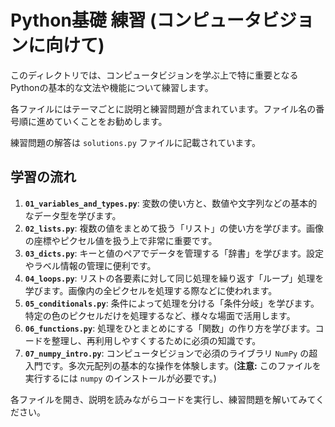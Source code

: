 # Python基礎 練習 (コンピュータビジョンに向けて)

このディレクトリでは、コンピュータビジョンを学ぶ上で特に重要となるPythonの基本的な文法や機能について練習します。

各ファイルにはテーマごとに説明と練習問題が含まれています。ファイル名の番号順に進めていくことをお勧めします。

練習問題の解答は `solutions.py` ファイルに記載されています。

## 学習の流れ

1.  **`01_variables_and_types.py`**: 変数の使い方と、数値や文字列などの基本的なデータ型を学びます。
2.  **`02_lists.py`**: 複数の値をまとめて扱う「リスト」の使い方を学びます。画像の座標やピクセル値を扱う上で非常に重要です。
3.  **`03_dicts.py`**: キーと値のペアでデータを管理する「辞書」を学びます。設定やラベル情報の管理に便利です。
4.  **`04_loops.py`**: リストの各要素に対して同じ処理を繰り返す「ループ」処理を学びます。画像内の全ピクセルを処理する際などに使われます。
5.  **`05_conditionals.py`**: 条件によって処理を分ける「条件分岐」を学びます。特定の色のピクセルだけを処理するなど、様々な場面で活用します。
6.  **`06_functions.py`**: 処理をひとまとめにする「関数」の作り方を学びます。コードを整理し、再利用しやすくするために必須の知識です。
7.  **`07_numpy_intro.py`**: コンピュータビジョンで必須のライブラリ `NumPy` の超入門です。多次元配列の基本的な操作を体験します。(**注意:** このファイルを実行するには `numpy` のインストールが必要です。)

各ファイルを開き、説明を読みながらコードを実行し、練習問題を解いてみてください。